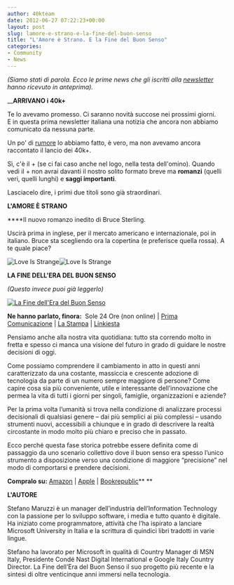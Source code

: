 ```yaml
---
author: 40kteam
date: 2012-06-27 07:22:23+00:00
layout: post
slug: lamore-e-strano-e-la-fine-del-buon-senso
title: "L'Amore è Strano. E la Fine del Buon Senso"
categories:
- Community
- News
---
```


_(Siamo stati di parola. Ecco le prime news che gli iscritti alla [newsletter](http://40k.it/sette-ragioni-per-fare-una-cosa-che-non-avevi-pensato-di-fare/) hanno ricevuto in anteprima)._

__**ARRIVANO i 40k+**




Te lo avevamo promesso. Ci saranno novità succose nei prossimi giorni. E in questa prima newsletter italiana una notizia che ancora non abbiamo comunicato da nessuna parte.

Un po' di [rumore](http://www3.lastampa.it/cultura/sezioni/articolo/lstp/460130/) lo abbiamo fatto, è vero, ma non avevamo ancora raccontato il lancio dei 40k+.

Sì, c'è il + (se ci fai caso anche nel logo, nella testa dell'omino). Quando vedi il + non avrai davanti il nostro solito formato breve ma **romanzi** (quelli veri, quelli lunghi) e **saggi importanti**.

Lasciacelo dire, i primi due titoli sono già straordinari.

**L'AMORE È STRANO**

****Il nuovo romanzo inedito di Bruce Sterling.

Uscirà prima in inglese, per il mercato americano e internazionale, poi in italiano. Bruce sta scegliendo ora la copertina (e preferisce quella rossa). A te quale piace?

![Love Is Strange](http://gallery.mailchimp.com/464ffcfa338e45c4629ffd749/images/Sterling1.jpg)![Love Is Strange](http://gallery.mailchimp.com/464ffcfa338e45c4629ffd749/images/Sterling2.jpg)

**LA FINE DELL'ERA DEL BUON SENSO**

_(Questo invece puoi già leggerlo)_




[![La Fine dell'Era del Buon Senso](http://40k.it/wp-content/uploads/2012/06/maruzziteaser.jpg)](http://40k.it/wp-content/uploads/2012/06/maruzziteaser.jpg)

**Ne hanno parlato, finora:**  Sole 24 Ore (non online) | [Prima Comunicazione](http://www.primaonline.it/2012/06/26/107685/maruzzi-e-la-fine-dell’era-del-buon-senso/) | [La Stampa](http://www3.lastampa.it/cultura/sezioni/articolo/lstp/460130/) | [Linkiesta](http://www.linkiesta.it/la-fine-dell-era-del-buon-senso)

Pensiamo anche alla nostra vita quotidiana: tutto sta correndo molto in fretta e spesso ci manca una visione del futuro in grado di guidare le nostre decisioni di oggi.

Come possiamo comprendere il cambiamento in atto in questi anni caratterizzato da una costante, massiccia e crescente adozione di tecnologia da parte di un numero sempre maggiore di persone? Come capire cosa sia più conveniente, utile e interessante dell’innovazione che permea la vita di tutti i giorni per singoli, famiglie, organizzazioni e aziende?

Per la prima volta l’umanità si trova nella condizione di analizzare processi decisionali di qualsiasi genere – dai più semplici ai più complessi – usando strumenti nuovi, accessibili a chiunque e in grado di descrivere la realtà circostante in modo molto più chiaro e preciso che in passato.

Ecco perché questa fase storica potrebbe essere definita come di passaggio da uno scenario collettivo dove il buon senso era spesso l’unico strumento a disposizione verso una condizione di maggiore “precisione” nel modo di comportarsi e prendere decisioni.

**Compralo su:** [Amazon](http://www.amazon.it/fine-dellera-buon-senso-ebook/dp/B008EVFH64/ref=sr_1_1?ie=UTF8&qid=1340738353&sr=8-1) | [Apple](http://itunes.apple.com/it/book/la-fine-dellera-del-buon-senso/id539475615?mt=11) | [Bookrepublic](http://www.bookrepublic.it/book/9788865861059-la-fine-dellera-del-buon-senso/)** **

**L'AUTORE**

Stefano Maruzzi è un manager dell’industria dell’Information Technology con la passione per lo sviluppo software, i media e tutto quanto è digitale. Ha iniziato come programmatore, attività che l’ha ispirato a lanciare Microsoft University in Italia e la scrittura di quindici libri tradotti in varie lingue.

Stefano ha lavorato per Microsoft in qualità di Country Manager di MSN Italy, Presidente Condé Nast Digital International e Google Italy Country Director. La Fine dell’Era del Buon Senso il suo progetto più recente e la sintesi di oltre venticinque anni immersi nella tecnologia.








